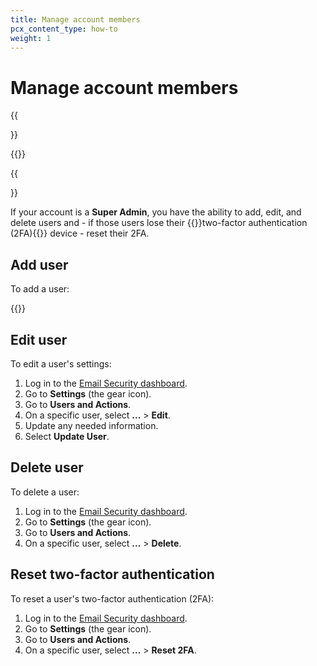 ```yaml
---
title: Manage account members
pcx_content_type: how-to
weight: 1
---
```


# Manage account members

{{<Aside type="warning" header="Area 1 has been renamed">}}

{{<render file="rename-area1-to-ces.md">}}

{{</Aside>}}

If your account is a **Super Admin**, you have the ability to add, edit, and delete users and - if those users lose their {{<glossary-tooltip term_id="two-factor authentication (2FA)">}}two-factor authentication (2FA){{</glossary-tooltip>}} device - reset their 2FA.

## Add user

To add a user:

{{<render file="_add-user.md" withParameters=" ">}}

## Edit user

To edit a user's settings:

1. Log in to the [Email Security dashboard](https://horizon.area1security.com/).
2. Go to **Settings** (the gear icon).
3. Go to **Users and Actions**.
4. On a specific user, select **...** > **Edit**.
5. Update any needed information.
6. Select **Update User**.

## Delete user

To delete a user:

1. Log in to the [Email Security dashboard](https://horizon.area1security.com/).
2. Go to **Settings** (the gear icon).
3. Go to **Users and Actions**.
4. On a specific user, select **...** > **Delete**.

## Reset two-factor authentication

To reset a user's two-factor authentication (2FA):

1. Log in to the [Email Security dashboard](https://horizon.area1security.com/).
2. Go to **Settings** (the gear icon).
3. Go to **Users and Actions**.
4. On a specific user, select **...** > **Reset 2FA**.